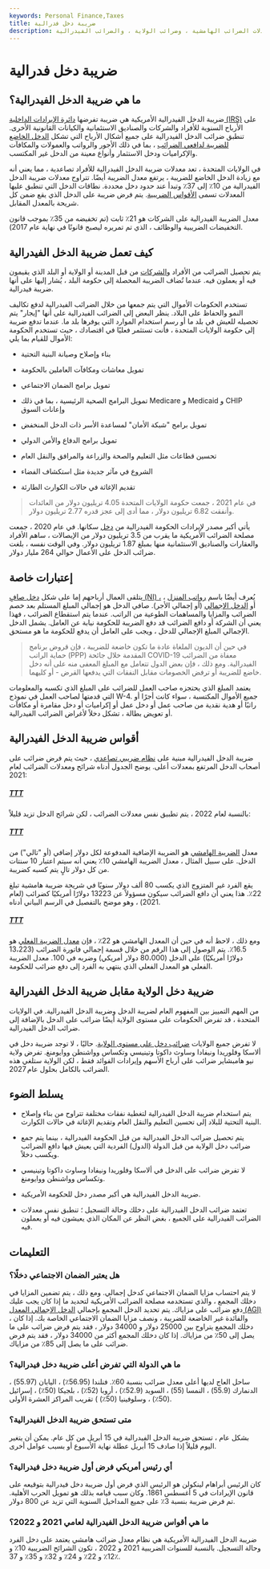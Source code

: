 ```yaml
---
keywords: Personal Finance,Taxes
title: ضريبة دخل فدرالية
description: تعرف على معلومات حول أقواس ضريبة الدخل الفيدرالية في الولايات المتحدة واكتشف شريحة الضرائب التي تنتمي إليها. نوضح معدلات الضرائب الهامشية ، وضرائب الولاية ، والضرائب الفيدرالية.
---
```


# ضريبة دخل فدرالية
## ما هي ضريبة الدخل الفيدرالية؟

ضريبة الدخل الفيدرالية الأمريكية هي ضريبة تفرضها [دائرة الإيرادات الداخلية (IRS)](/irs) على الأرباح السنوية للأفراد والشركات والصناديق الاستئمانية والكيانات القانونية الأخرى. تنطبق ضرائب الدخل الفيدرالية على جميع أشكال الأرباح التي تشكل [الدخل الخاضع للضريبة لدافعي الضرائب](/taxableincome) ، بما في ذلك الأجور والرواتب والعمولات والمكافآت والإكراميات ودخل الاستثمار وأنواع معينة من الدخل غير المكتسب.

في الولايات المتحدة ، تعد معدلات ضريبة الدخل الفيدرالية للأفراد تصاعدية ، مما يعني أنه مع زيادة الدخل الخاضع للضريبة ، يرتفع معدل الضريبة أيضًا. تتراوح معدلات ضريبة الدخل الفيدرالية من 10٪ إلى 37٪ وتبدأ عند حدود دخل محددة. نطاقات الدخل التي تنطبق عليها المعدلات تسمى [الأقواس الضريبية](/taxbracket). يتم فرض ضريبة على الدخل الذي يقع ضمن كل شريحة بالمعدل المقابل.

معدل الضريبة الفيدرالية على الشركات هو 21٪ ثابت (تم تخفيضه من 35٪ بموجب قانون التخفيضات الضريبية والوظائف ، الذي تم تمريره ليصبح قانونًا في نهاية عام 2017).

## كيف تعمل ضريبة الدخل الفيدرالية

يتم تحصيل الضرائب من الأفراد [والشركات](/corporatetax) من قبل المدينة أو الولاية أو البلد الذي يقيمون فيه أو يعملون فيه. عندما تُضاف الضريبة المحصلة إلى حكومة البلد ، يُشار إليها على أنها ضريبة فيدرالية.

تستخدم الحكومات الأموال التي يتم جمعها من خلال الضرائب الفيدرالية لدفع تكاليف النمو والحفاظ على البلاد. ينظر البعض إلى الضرائب الفيدرالية على أنها "إيجار" يتم تحصيله للعيش في بلد ما أو رسم استخدام الموارد التي يوفرها بلد ما. عندما تدفع ضريبة إلى حكومة الولايات المتحدة ، فأنت تستثمر فعليًا في اقتصادك ، حيث تستخدم الحكومة الأموال للقيام بما يلي:

- بناء وإصلاح وصيانة البنية التحتية

- تمويل معاشات ومكافآت العاملين بالحكومة

- تمويل برامج الضمان الاجتماعي

- تمويل البرامج الصحية الرئيسية ، بما في ذلك Medicare و Medicaid و CHIP وإعانات السوق

- تمويل برامج "شبكة الأمان" لمساعدة الأسر ذات الدخل المنخفض

- تمويل برامج الدفاع والأمن الدولي

- تحسين قطاعات مثل التعليم والصحة والزراعة والمرافق والنقل العام

- الشروع في مآثر جديدة مثل استكشاف الفضاء

- تقديم الإغاثة في حالات الكوارث الطارئة

> في عام 2021 ، جمعت حكومة الولايات المتحدة 4.05 تريليون دولار من العائدات وأنفقت 6.82 تريليون دولار ، مما أدى إلى عجز قدره 2.77 تريليون دولار.

>

يأتي أكبر مصدر لإيرادات الحكومة الفيدرالية من [دخل](/incometax) سكانها. في عام 2020 ، جمعت مصلحة الضرائب الأمريكية ما يقرب من 3.5 تريليون دولار من الإيصالات ، ساهم الأفراد والعقارات والصناديق الاستئمانية منها بمبلغ 1.87 تريليون دولار. وفي الوقت نفسه ، بلغت ضرائب الدخل على الأعمال حوالي 264 مليار دولار.

## إعتبارات خاصة

يتلقى العمال أرباحهم إما على شكل [دخل صافٍ (NI) ،](/netincome) يُعرف أيضًا باسم [رواتب المنزل](/take-home-pay) ، أو [الدخل الإجمالي](/grossincome) (أو إجمالي الأجر). صافي الدخل هو إجمالي المبلغ المستلم بعد خصم الضرائب والمزايا والمساهمات الطوعية من الراتب. عندما يتم استقطاع الضرائب ، فهذا يعني أن الشركة أو دافع الضرائب قد دفع الضريبة للحكومة نيابة عن العامل. يشمل الدخل الإجمالي المبلغ الإجمالي للدخل ، ويجب على العامل أن يدفع للحكومة ما هو مستحق.

> في حين أن الديون الملغاة عادة ما تكون خاضعة للضريبة ، فإن قروض برنامج حماية الراتب (PPP) المقدمة خلال جائحة COVID-19 معفاة من الضرائب الفيدرالية. ومع ذلك ، فإن بعض الدول تتعامل مع المبلغ المعفى منه على أنه دخل خاضع للضريبة أو ترفض الخصومات مقابل النفقات التي يدفعها القرض - أو كليهما.

>

يعتمد المبلغ الذي يحتجزه صاحب العمل للضرائب على المبلغ الذي تكسبه والمعلومات التي قدمتها لصاحب العمل في نموذج W-4. جميع الأموال المكتسبة ، سواء كانت أجرًا أو راتبًا أو هدية نقدية من صاحب عمل أو دخل عمل أو إكراميات أو دخل مقامرة أو مكافآت أو تعويض بطالة ، تشكل دخلاً لأغراض الضرائب الفيدرالية.

## أقواس ضريبة الدخل الفيدرالية

ضريبة الدخل الفيدرالية مبنية على [نظام ضريبي تصاعدي](/progressivetax) ، حيث يتم فرض ضرائب على أصحاب الدخل المرتفع بمعدلات أعلى. يوضح الجدول أدناه شرائح ومعدلات الضرائب لعام 2021:

<h5> <a href=""> TTT </a> </h5>

بالنسبة لعام 2022 ، يتم تطبيق نفس معدلات الضرائب ، لكن شرائح الدخل تزيد قليلاً:

<h5> <a href=""> TTT </a> </h5>

معدل [الضريبة الهامشي](/marginaltaxrate) هو الضريبة الإضافية المدفوعة لكل دولار إضافي (أو "تالي") من الدخل. على سبيل المثال ، معدل الضريبة الهامشي 10٪ يعني أنه سيتم اعتبار 10 سنتات من كل دولار تالٍ يتم كسبه كضريبة.

يقع الفرد غير المتزوج الذي يكسب 80 ألف دولار سنويًا في شريحة ضريبة هامشية تبلغ 22٪. هذا يعني أن دافع الضرائب سيكون مسؤولاً عن 13223 دولارًا أمريكيًا كضرائب (لعام 2021) ، وهو موضح بالتفصيل في الرسم البياني أدناه.

<h5> <a href=""> TTT </a> </h5>

ومع ذلك ، لاحظ أنه في حين أن المعدل الهامشي هو 22٪ ، فإن [معدل الضريبة الفعلي](/effectivetaxrate) هو 16.5٪. يتم الوصول إلى هذا الرقم من خلال قسمة إجمالي فاتورة الضرائب (13،223 دولارًا أمريكيًا) على الدخل (80،000 دولار أمريكي) وضربه في 100. معدل الضريبة الفعلي هو المعدل الفعلي الذي ينتهي به الفرد إلى دفع ضرائب للحكومة.

## ضريبة دخل الولاية مقابل ضريبة الدخل الفيدرالية

من المهم التمييز بين المفهوم العام لضريبة الدخل وضريبة الدخل الفيدرالية. في الولايات المتحدة ، قد تفرض الحكومات على مستوى الولاية أيضًا ضرائب على الدخل بالإضافة إلى ضرائب الدخل الفيدرالية.

لا تفرض جميع الولايات [ضرائب دخل على مستوى الولاية](/state-income-tax). حاليًا ، لا توجد ضريبة دخل في ألاسكا وفلوريدا ونيفادا وساوث داكوتا وتينيسي وتكساس وواشنطن ووايومنغ. تفرض ولاية نيو هامبشاير ضرائب على أرباح الأسهم وإيرادات الفوائد فقط ، لكن الولاية ستلغي هذه الضرائب بالكامل بحلول عام 2027.

## يسلط الضوء

- يتم استخدام ضريبة الدخل الفيدرالية لتغطية نفقات مختلفة تتراوح من بناء وإصلاح البنية التحتية للبلاد إلى تحسين التعليم والنقل العام وتقديم الإغاثة في حالات الكوارث.

- يتم تحصيل ضرائب الدخل الفيدرالية من قبل الحكومة الفيدرالية ، بينما يتم جمع ضرائب دخل الولاية من قبل الدولة (الدول) الفردية التي يعيش فيها دافع الضرائب ويكسب دخلاً.

- لا تفرض ضرائب على الدخل في ألاسكا وفلوريدا ونيفادا وساوث داكوتا وتينيسي وتكساس وواشنطن ووايومنغ.

- ضريبة الدخل الفيدرالية هي أكبر مصدر دخل للحكومة الأمريكية.

- تعتمد ضرائب الدخل الفيدرالية على دخلك وحالة التسجيل ؛ تنطبق نفس معدلات الضرائب الفيدرالية على الجميع ، بغض النظر عن المكان الذي يعيشون فيه أو يعملون فيه.

## التعليمات

### هل يعتبر الضمان الاجتماعي دخلًا؟

لا يتم احتساب مزايا الضمان الاجتماعي كدخل إجمالي. ومع ذلك ، يتم تضمين المزايا في دخلك المجمع ، والذي تستخدمه مصلحة الضرائب الأمريكية لتحديد ما إذا كان يجب عليك دفع ضرائب على مزاياك. يتم تحديد الدخل المجمع بإجمالي [الدخل الإجمالي المعدل (AGI)](/agi) ، والفائدة غير الخاضعة للضريبة ، ونصف مزايا الضمان الاجتماعي الخاصة بك. إذا كان دخلك المجمع يتراوح بين 25000 دولار و 34000 دولار ، فقد يتم فرض ضرائب على ما يصل إلى 50٪ من مزاياك. إذا كان دخلك المجمع أكثر من 34000 دولار ، فقد يتم فرض ضرائب على ما يصل إلى 85٪ من مزاياك.

### ما هي الدولة التي تفرض أعلى ضريبة دخل فيدرالية؟

ساحل العاج لديها أعلى معدل ضرائب بنسبة 60٪. فنلندا (56.95٪) ، اليابان (55.97) ، الدنمارك (55.9) ، النمسا (55) ، السويد (52.9٪) ، أروبا (52٪) ، بلجيكا (50٪) ، إسرائيل (50٪) ، وسلوفينيا (50٪) ) تقريب المراكز العشرة الأولى.

### متى تستحق ضريبة الدخل الفيدرالية؟

بشكل عام ، تستحق ضريبة الدخل الفيدرالية في 15 أبريل من كل عام. يمكن أن يتغير اليوم قليلاً إذا صادف 15 أبريل عطلة نهاية الأسبوع أو بسبب عوامل أخرى.

### أي رئيس أمريكي فرض أول ضريبة دخل فيدرالية؟

كان الرئيس أبراهام لينكولن هو الرئيس الذي فرض أول ضريبة دخل فيدرالية بتوقيعه على قانون الإيرادات في 5 أغسطس 1861. وكان سبب قيامه بذلك هو تمويل الحرب الأهلية. تم فرض ضريبة بنسبة 3٪ على جميع المداخيل السنوية التي تزيد عن 800 دولار.

### ما هي أقواس ضريبة الدخل الفيدرالية لعامي 2021 و 2022؟

ضريبة الدخل الفيدرالية الأمريكية هي نظام معدل ضرائب هامشي يعتمد على دخل الفرد وحالة التسجيل. بالنسبة للسنوات الضريبية 2021 و 2022 ، تكون الشرائح الضريبية 10٪ و 12٪ و 22٪ و 24٪ و 32٪ و 35٪ و 37٪.

